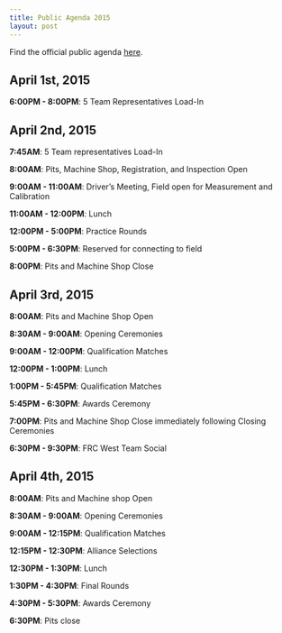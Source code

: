 ```yaml
---
title: Public Agenda 2015
layout: post
---
```


Find the official public agenda [here](http://www.usfirst.org/uploadedFiles/Robotics_Programs/FRC/Events/2015/2015_ABCA_Agenda.pdf).

## April 1st, 2015
**6:00PM - 8:00PM**: 5 Team Representatives Load-In

## April 2nd, 2015
**7:45AM**: 5 Team representatives Load-In

**8:00AM**: Pits, Machine Shop, Registration, and Inspection Open

**9:00AM - 11:00AM**: Driver’s Meeting, Field open for Measurement and Calibration

**11:00AM - 12:00PM**: Lunch

**12:00PM - 5:00PM**: Practice Rounds

**5:00PM - 6:30PM**: Reserved for connecting to field

**8:00PM**: Pits and Machine Shop Close

## April 3rd, 2015
**8:00AM**: Pits and Machine Shop Open

**8:30AM - 9:00AM**: Opening Ceremonies

**9:00AM - 12:00PM**: Qualification Matches

**12:00PM - 1:00PM**: Lunch

**1:00PM - 5:45PM**: Qualification Matches

**5:45PM - 6:30PM**: Awards Ceremony

**7:00PM**: Pits and Machine Shop Close immediately following Closing Ceremonies

**6:30PM - 9:30PM**: FRC West Team Social

## April 4th, 2015
**8:00AM**: Pits and Machine shop Open

**8:30AM - 9:00AM**: Opening Ceremonies

**9:00AM - 12:15PM**: Qualification Matches

**12:15PM - 12:30PM**: Alliance Selections

**12:30PM - 1:30PM**: Lunch

**1:30PM - 4:30PM**: Final Rounds

**4:30PM - 5:30PM**: Awards Ceremony

**6:30PM**: Pits close

